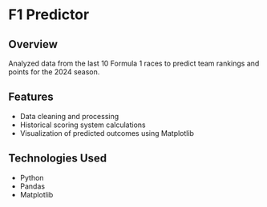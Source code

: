 # F1 Predictor

## Overview
Analyzed data from the last 10 Formula 1 races to predict team rankings and points for the 2024 season.

## Features
- Data cleaning and processing
- Historical scoring system calculations
- Visualization of predicted outcomes using Matplotlib

## Technologies Used
- Python
- Pandas
- Matplotlib
